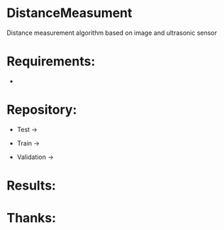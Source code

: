 # DistanceMeasument
Distance measurement algorithm based on image and ultrasonic sensor
# Requirements:

-

# Repository:

- Test       ->

- Train      ->

- Validation ->

# Results:

# Thanks:
